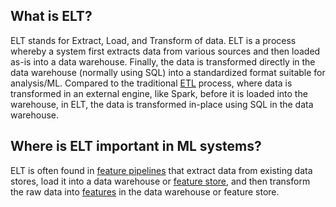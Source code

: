 **What is ELT?**
----------------

ELT stands for Extract, Load, and Transform of data. ELT is a process whereby a system first extracts data from various sources and then loaded as-is into a data warehouse. Finally, the data is transformed directly in the data warehouse (normally using SQL) into a standardized format suitable for analysis/ML. Compared to the traditional [ETL](https://www.hopsworks.ai/dictionary/etl) process, where data is transformed in an external engine, like Spark, before it is loaded into the warehouse, in ELT, the data is transformed in-place using SQL in the data warehouse.

**Where is ELT important in ML systems?**
-----------------------------------------

ELT is often found in [feature pipelines](https://www.hopsworks.ai/dictionary/feature-pipeline) that extract data from existing data stores, load it into a data warehouse or [feature store](https://www.hopsworks.ai/dictionary/feature-store), and then transform the raw data into [features](https://www.hopsworks.ai/dictionary/feature) in the data warehouse or feature store. 

